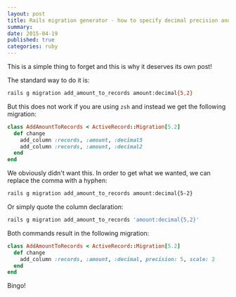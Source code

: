 ```yaml
---
layout: post
title: Rails migration generator - how to specify decimal precision and scale
summary:
date: 2015-04-19
published: true
categories: ruby
---
```


This is a simple thing to forget and this is why it deserves its own post!

The standard way to do it is:

```sh
rails g migration add_amount_to_records amount:decimal{5,2}
```

But this does not work if you are using `zsh` and instead we get the following migration:

```rb
class AddAmountToRecords < ActiveRecord::Migration[5.2]
  def change
    add_column :records, :amount, :decimal5
    add_column :records, :amount, :decimal2
  end
end
```

We obviously didn't want this. In order to get what we wanted, we can replace the comma with a
hyphen:

```sh
rails g migration add_amount_to_records amount:decimal{5-2}
```

Or simply quote the column declaration:

```sh
rails g migration add_amount_to_records 'amount:decimal{5,2}'
```

Both commands result in the following migration:

```rb
class AddAmountToRecords < ActiveRecord::Migration[5.2]
  def change
    add_column :records, :amount, :decimal, precision: 5, scale: 2
  end
end
```

Bingo!
